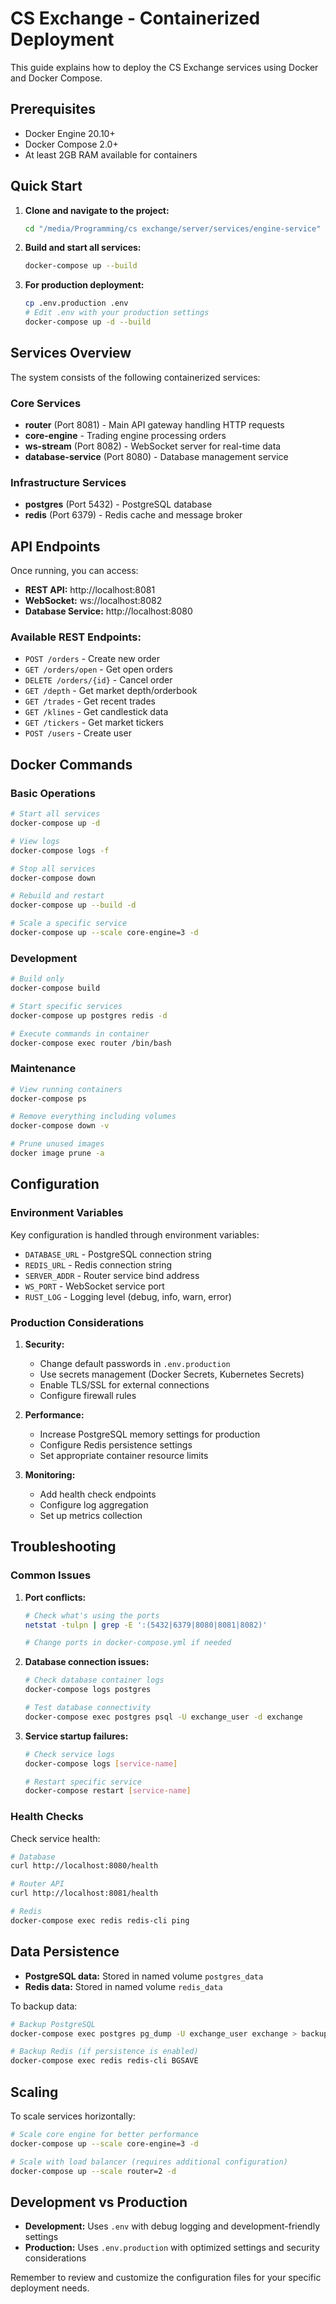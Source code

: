 # CS Exchange - Containerized Deployment

This guide explains how to deploy the CS Exchange services using Docker and Docker Compose.

## Prerequisites

- Docker Engine 20.10+
- Docker Compose 2.0+
- At least 2GB RAM available for containers

## Quick Start

1. **Clone and navigate to the project:**
   ```bash
   cd "/media/Programming/cs exchange/server/services/engine-service"
   ```

2. **Build and start all services:**
   ```bash
   docker-compose up --build
   ```

3. **For production deployment:**
   ```bash
   cp .env.production .env
   # Edit .env with your production settings
   docker-compose up -d --build
   ```

## Services Overview

The system consists of the following containerized services:

### Core Services
- **router** (Port 8081) - Main API gateway handling HTTP requests
- **core-engine** - Trading engine processing orders
- **ws-stream** (Port 8082) - WebSocket server for real-time data
- **database-service** (Port 8080) - Database management service

### Infrastructure Services
- **postgres** (Port 5432) - PostgreSQL database
- **redis** (Port 6379) - Redis cache and message broker

## API Endpoints

Once running, you can access:

- **REST API:** http://localhost:8081
- **WebSocket:** ws://localhost:8082
- **Database Service:** http://localhost:8080

### Available REST Endpoints:

- `POST /orders` - Create new order
- `GET /orders/open` - Get open orders
- `DELETE /orders/{id}` - Cancel order
- `GET /depth` - Get market depth/orderbook
- `GET /trades` - Get recent trades
- `GET /klines` - Get candlestick data
- `GET /tickers` - Get market tickers
- `POST /users` - Create user

## Docker Commands

### Basic Operations
```bash
# Start all services
docker-compose up -d

# View logs
docker-compose logs -f

# Stop all services
docker-compose down

# Rebuild and restart
docker-compose up --build -d

# Scale a specific service
docker-compose up --scale core-engine=3 -d
```

### Development
```bash
# Build only
docker-compose build

# Start specific services
docker-compose up postgres redis -d

# Execute commands in container
docker-compose exec router /bin/bash
```

### Maintenance
```bash
# View running containers
docker-compose ps

# Remove everything including volumes
docker-compose down -v

# Prune unused images
docker image prune -a
```

## Configuration

### Environment Variables

Key configuration is handled through environment variables:

- `DATABASE_URL` - PostgreSQL connection string
- `REDIS_URL` - Redis connection string
- `SERVER_ADDR` - Router service bind address
- `WS_PORT` - WebSocket service port
- `RUST_LOG` - Logging level (debug, info, warn, error)

### Production Considerations

1. **Security:**
   - Change default passwords in `.env.production`
   - Use secrets management (Docker Secrets, Kubernetes Secrets)
   - Enable TLS/SSL for external connections
   - Configure firewall rules

2. **Performance:**
   - Increase PostgreSQL memory settings for production
   - Configure Redis persistence settings
   - Set appropriate container resource limits

3. **Monitoring:**
   - Add health check endpoints
   - Configure log aggregation
   - Set up metrics collection

## Troubleshooting

### Common Issues

1. **Port conflicts:**
   ```bash
   # Check what's using the ports
   netstat -tulpn | grep -E ':(5432|6379|8080|8081|8082)'
   
   # Change ports in docker-compose.yml if needed
   ```

2. **Database connection issues:**
   ```bash
   # Check database container logs
   docker-compose logs postgres
   
   # Test database connectivity
   docker-compose exec postgres psql -U exchange_user -d exchange
   ```

3. **Service startup failures:**
   ```bash
   # Check service logs
   docker-compose logs [service-name]
   
   # Restart specific service
   docker-compose restart [service-name]
   ```

### Health Checks

Check service health:
```bash
# Database
curl http://localhost:8080/health

# Router API
curl http://localhost:8081/health

# Redis
docker-compose exec redis redis-cli ping
```

## Data Persistence

- **PostgreSQL data:** Stored in named volume `postgres_data`
- **Redis data:** Stored in named volume `redis_data`

To backup data:
```bash
# Backup PostgreSQL
docker-compose exec postgres pg_dump -U exchange_user exchange > backup.sql

# Backup Redis (if persistence is enabled)
docker-compose exec redis redis-cli BGSAVE
```

## Scaling

To scale services horizontally:
```bash
# Scale core engine for better performance
docker-compose up --scale core-engine=3 -d

# Scale with load balancer (requires additional configuration)
docker-compose up --scale router=2 -d
```

## Development vs Production

- **Development:** Uses `.env` with debug logging and development-friendly settings
- **Production:** Uses `.env.production` with optimized settings and security considerations

Remember to review and customize the configuration files for your specific deployment needs.